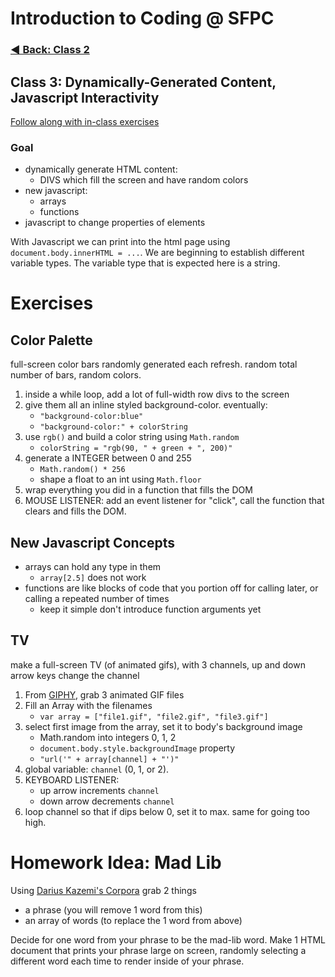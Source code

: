 # Introduction to Coding @ SFPC

### [◄ Back: Class 2](https://github.com/SFPC/workshops/blob/master/Introduction%20to%20Coding/class2.md)

## Class 3: Dynamically-Generated Content, Javascript Interactivity

[Follow along with in-class exercises](https://github.com/SFPC/workshops/tree/master/Introduction%20to%20Coding/exercises/day3)

### Goal

* dynamically generate HTML content:
    * DIVS which fill the screen and have random colors
* new javascript:
    * arrays
    * functions
* javascript to change properties of elements

With Javascript we can print into the html page using
`document.body.innerHTML = ...`. We are beginning to establish different variable types. The variable type that is expected here is a string. 

# Exercises

## Color Palette

full-screen color bars randomly generated each refresh. random total number of bars, random colors.

1. inside a while loop, add a lot of full-width row divs to the screen
2. give them all an inline styled background-color. eventually:
    * `"background-color:blue"`
    * `"background-color:" + colorString`
3. use `rgb()` and build a color string using `Math.random`
    * 	`colorString = "rgb(90, " + green + ", 200)"`
4. generate a INTEGER between 0 and 255
    * `Math.random() * 256`
    * shape a float to an int using `Math.floor`
5. wrap everything you did in a function that fills the DOM
6. MOUSE LISTENER: add an event listener for "click", call the function that clears and fills the DOM.

## New Javascript Concepts

* arrays can hold any type in them
    * `array[2.5]` does not work
* functions are like blocks of code that you portion off for calling later, or calling a repeated number of times 
    * keep it simple don't introduce function arguments yet

## TV

make a full-screen TV (of animated gifs), with 3 channels, up and down arrow keys change the channel

1. From [GIPHY](http://giphy.com), grab 3 animated GIF files
2. Fill an Array with the filenames
    * `var array = ["file1.gif", "file2.gif", "file3.gif"]`
3. select first image from the array, set it to body's background image
    * Math.random into integers 0, 1, 2
    * `document.body.style.backgroundImage` property
    * `"url('" + array[channel] + "')"`
4. global variable: `channel` (0, 1, or 2). 
5. KEYBOARD LISTENER: 
    * up arrow increments `channel`
    * down arrow decrements `channel`
6. loop channel so that if dips below 0, set it to max. same for going too high.

# Homework Idea: Mad Lib

Using [Darius Kazemi's Corpora](https://github.com/dariusk/corpora/tree/master/data) grab 2 things

* a phrase (you will remove 1 word from this)
* an array of words (to replace the 1 word from above)

Decide for one word from your phrase to be the mad-lib word. Make 1 HTML document that prints your phrase large on screen, randomly selecting a different word each time to render inside of your phrase.